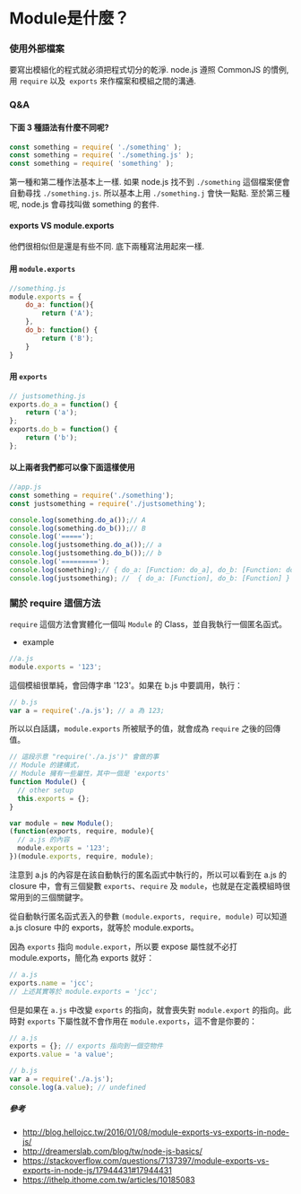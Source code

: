 Module是什麼？
===
### 使用外部檔案
要寫出模組化的程式就必須把程式切分的乾淨. node.js 遵照 CommonJS 的慣例, 用 `require` 以及` exports` 來作檔案和模組之間的溝通.
### Q&A
#### 下面 3 種語法有什麼不同呢?
``` javascript
const something = require( './something' );
const something = require( './something.js' );
const something = require( 'something' );
```
第一種和第二種作法基本上一樣. 如果 node.js 找不到 `./something` 這個檔案便會自動尋找 `./something.js`. 所以基本上用 `./something.j` 會快一點點. 至於第三種呢, node.js 會尋找叫做 something 的套件.

#### exports VS module.exports
他們很相似但是還是有些不同. 底下兩種寫法用起來一樣.
#### 用 `module.exports`
```javascript
//something.js
module.exports = {
    do_a: function(){
        return ('A');
    },
    do_b: function() {
        return ('B');
    }
}
```
#### 用 `exports`
```javascript
// justsomething.js
exports.do_a = function() {
    return ('a');
};
exports.do_b = function() {
    return ('b');
};
```
#### 以上兩者我們都可以像下面這樣使用
```javascript
//app.js
const something = require('./something');
const justsomething = require('./justsomething');

console.log(something.do_a());// A
console.log(something.do_b());// B
console.log('=====');
console.log(justsomething.do_a());// a
console.log(justsomething.do_b());// b
console.log('=========');
console.log(something);// { do_a: [Function: do_a], do_b: [Function: do_b] }
console.log(justsomething); //  { do_a: [Function], do_b: [Function] }
```

### 關於 require 這個方法

`require` 這個方法會實體化一個叫 `Module` 的 Class，並自我執行一個匿名函式。

- example
```javascript
//a.js
module.exports = '123';
```
這個模組很單純，會回傳字串 '123'。如果在 b.js 中要調用，執行：

```javascript
// b.js
var a = require('./a.js'); // a 為 123;
```
所以以白話講，`module.exports` 所被賦予的值，就會成為 `require` 之後的回傳值。


```javascript
// 這段示意 "require('./a.js')" 會做的事
// Module 的建構式，
// Module 擁有一些屬性，其中一個是 'exports'
function Module() {
  // other setup
  this.exports = {};
}

var module = new Module();
(function(exports, require, module){
  // a.js 的內容
  module.exports = '123';
})(module.exports, require, module);
```
注意到 a.js 的內容是在該自動執行的匿名函式中執行的，所以可以看到在 a.js 的 closure 中，會有三個變數 `exports`、`require` 及 `module`，也就是在定義模組時很常用到的三個關鍵字。

從自動執行匿名函式丟入的參數 `(module.exports, require, module)` 可以知道 a.js closure 中的 exports，就等於 module.exports。

因為 `exports` 指向 `module.export`，所以要 expose 屬性就不必打 module.exports，簡化為 exports 就好：
```javascript
// a.js
exports.name = 'jcc';
// 上述其實等於 module.exports = 'jcc';
```
但是如果在 `a.js` 中改變 `exports` 的指向，就會喪失對  `module.export` 的指向。此時對 `exports` 下屬性就不會作用在 `module.exports`，這不會是你要的：

```javascript
// a.js
exports = {}; // exports 指向到一個空物件
exports.value = 'a value';

// b.js
var a = require('./a.js');
console.log(a.value); // undefined
```
















##### 參考
- http://blog.hellojcc.tw/2016/01/08/module-exports-vs-exports-in-node-js/
- http://dreamerslab.com/blog/tw/node-js-basics/
- https://stackoverflow.com/questions/7137397/module-exports-vs-exports-in-node-js/17944431#17944431
- https://ithelp.ithome.com.tw/articles/10185083